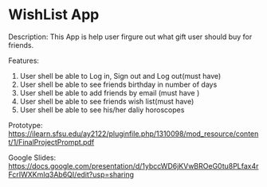 # WishList App

Description: This App is help user firgure out what gift user should buy for friends.

Features:
1. User shell be able to Log in, Sign out and Log out(must have)
2. User shell be able to see friends birthday in number of days
3. User shell be able to add friends by email (must have )
4. User shell be able to see friends wish list(must have)
5. User shell be able to see his/her daliy horoscopes


Prototype:
https://ilearn.sfsu.edu/ay2122/pluginfile.php/1310098/mod_resource/content/1/FinalProjectPrompt.pdf

Google Slides:
https://docs.google.com/presentation/d/1ybccWD6jKVwBROeG0tu8PLfax4rFcrIWXKmIq3Ab6QI/edit?usp=sharing
